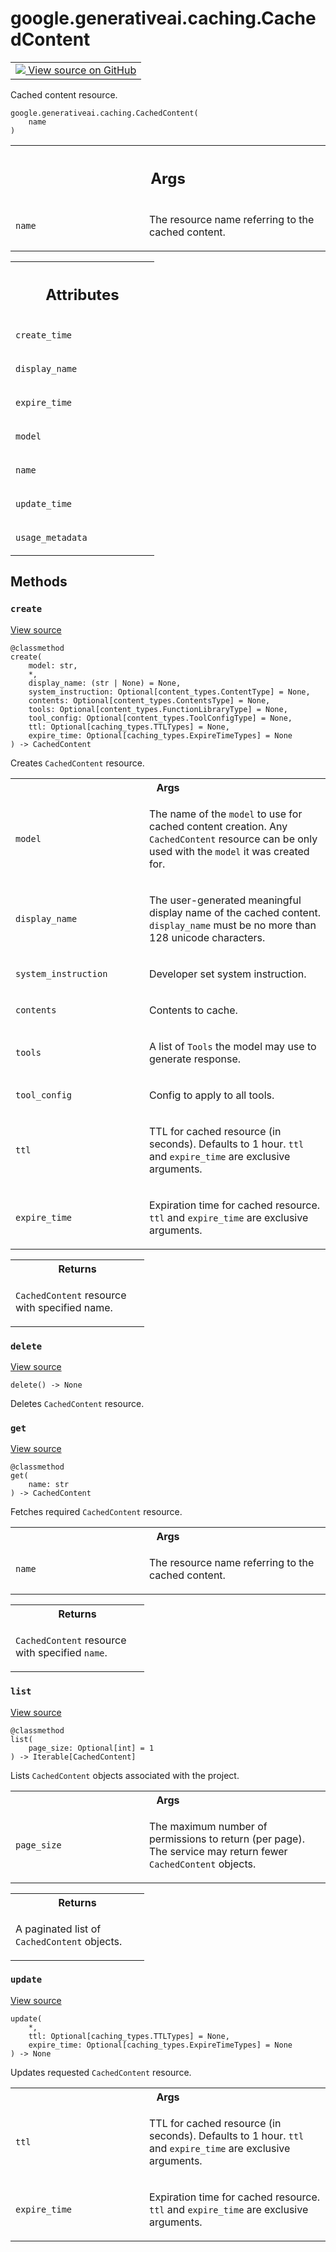 
# google.generativeai.caching.CachedContent

<!-- Insert buttons and diff -->

<table class="tfo-notebook-buttons tfo-api nocontent">
<td>
  <a target="_blank" href="https://github.com/google/generative-ai-python/blob/master/google/generativeai/caching.py#L32-L314">
    <img src="https://www.tensorflow.org/images/GitHub-Mark-32px.png" />
    View source on GitHub
  </a>
</td>
</table>



Cached content resource.

<pre class="devsite-click-to-copy prettyprint lang-py tfo-signature-link">
<code>google.generativeai.caching.CachedContent(
    name
)
</code></pre>



<!-- Placeholder for "Used in" -->


<!-- Tabular view -->
 <table class="responsive fixed orange">
<colgroup><col width="214px"><col></colgroup>
<tr><th colspan="2"><h2 class="add-link">Args</h2></th></tr>

<tr>
<td>

`name`<a id="name"></a>

</td>
<td>

The resource name referring to the cached content.

</td>
</tr>
</table>





<!-- Tabular view -->
 <table class="responsive fixed orange">
<colgroup><col width="214px"><col></colgroup>
<tr><th colspan="2"><h2 class="add-link">Attributes</h2></th></tr>

<tr>
<td>

`create_time`<a id="create_time"></a>

</td>
<td>



</td>
</tr><tr>
<td>

`display_name`<a id="display_name"></a>

</td>
<td>



</td>
</tr><tr>
<td>

`expire_time`<a id="expire_time"></a>

</td>
<td>



</td>
</tr><tr>
<td>

`model`<a id="model"></a>

</td>
<td>



</td>
</tr><tr>
<td>

`name`<a id="name"></a>

</td>
<td>



</td>
</tr><tr>
<td>

`update_time`<a id="update_time"></a>

</td>
<td>



</td>
</tr><tr>
<td>

`usage_metadata`<a id="usage_metadata"></a>

</td>
<td>



</td>
</tr>
</table>



## Methods

<h3 id="create"><code>create</code></h3>

<a target="_blank" class="external" href="https://github.com/google/generative-ai-python/blob/master/google/generativeai/caching.py#L172-L221">View source</a>

<pre class="devsite-click-to-copy prettyprint lang-py tfo-signature-link">
<code>@classmethod</code>
<code>create(
    model: str,
    *,
    display_name: (str | None) = None,
    system_instruction: Optional[content_types.ContentType] = None,
    contents: Optional[content_types.ContentsType] = None,
    tools: Optional[content_types.FunctionLibraryType] = None,
    tool_config: Optional[content_types.ToolConfigType] = None,
    ttl: Optional[caching_types.TTLTypes] = None,
    expire_time: Optional[caching_types.ExpireTimeTypes] = None
) -> CachedContent
</code></pre>

Creates `CachedContent` resource.


<!-- Tabular view -->
 <table class="responsive fixed orange">
<colgroup><col width="214px"><col></colgroup>
<tr><th colspan="2">Args</th></tr>

<tr>
<td>

`model`

</td>
<td>

The name of the `model` to use for cached content creation.
Any `CachedContent` resource can be only used with the
`model` it was created for.

</td>
</tr><tr>
<td>

`display_name`

</td>
<td>

The user-generated meaningful display name
of the cached content. `display_name` must be no
more than 128 unicode characters.

</td>
</tr><tr>
<td>

`system_instruction`

</td>
<td>

Developer set system instruction.

</td>
</tr><tr>
<td>

`contents`

</td>
<td>

Contents to cache.

</td>
</tr><tr>
<td>

`tools`

</td>
<td>

A list of `Tools` the model may use to generate response.

</td>
</tr><tr>
<td>

`tool_config`

</td>
<td>

Config to apply to all tools.

</td>
</tr><tr>
<td>

`ttl`

</td>
<td>

TTL for cached resource (in seconds). Defaults to 1 hour.
`ttl` and `expire_time` are exclusive arguments.

</td>
</tr><tr>
<td>

`expire_time`

</td>
<td>

Expiration time for cached resource.
`ttl` and `expire_time` are exclusive arguments.

</td>
</tr>
</table>



<!-- Tabular view -->
 <table class="responsive fixed orange">
<colgroup><col width="214px"><col></colgroup>
<tr><th colspan="2">Returns</th></tr>
<tr class="alt">
<td colspan="2">

`CachedContent` resource with specified name.

</td>
</tr>

</table>



<h3 id="delete"><code>delete</code></h3>

<a target="_blank" class="external" href="https://github.com/google/generative-ai-python/blob/master/google/generativeai/caching.py#L261-L267">View source</a>

<pre class="devsite-click-to-copy prettyprint lang-py tfo-signature-link">
<code>delete() -> None
</code></pre>

Deletes `CachedContent` resource.


<h3 id="get"><code>get</code></h3>

<a target="_blank" class="external" href="https://github.com/google/generative-ai-python/blob/master/google/generativeai/caching.py#L223-L241">View source</a>

<pre class="devsite-click-to-copy prettyprint lang-py tfo-signature-link">
<code>@classmethod</code>
<code>get(
    name: str
) -> CachedContent
</code></pre>

Fetches required `CachedContent` resource.


<!-- Tabular view -->
 <table class="responsive fixed orange">
<colgroup><col width="214px"><col></colgroup>
<tr><th colspan="2">Args</th></tr>

<tr>
<td>

`name`

</td>
<td>

The resource name referring to the cached content.

</td>
</tr>
</table>



<!-- Tabular view -->
 <table class="responsive fixed orange">
<colgroup><col width="214px"><col></colgroup>
<tr><th colspan="2">Returns</th></tr>
<tr class="alt">
<td colspan="2">

`CachedContent` resource with specified `name`.

</td>
</tr>

</table>



<h3 id="list"><code>list</code></h3>

<a target="_blank" class="external" href="https://github.com/google/generative-ai-python/blob/master/google/generativeai/caching.py#L243-L259">View source</a>

<pre class="devsite-click-to-copy prettyprint lang-py tfo-signature-link">
<code>@classmethod</code>
<code>list(
    page_size: Optional[int] = 1
) -> Iterable[CachedContent]
</code></pre>

Lists `CachedContent` objects associated with the project.


<!-- Tabular view -->
 <table class="responsive fixed orange">
<colgroup><col width="214px"><col></colgroup>
<tr><th colspan="2">Args</th></tr>

<tr>
<td>

`page_size`

</td>
<td>

The maximum number of permissions to return (per page).
The service may return fewer `CachedContent` objects.

</td>
</tr>
</table>



<!-- Tabular view -->
 <table class="responsive fixed orange">
<colgroup><col width="214px"><col></colgroup>
<tr><th colspan="2">Returns</th></tr>
<tr class="alt">
<td colspan="2">

A paginated list of `CachedContent` objects.

</td>
</tr>

</table>



<h3 id="update"><code>update</code></h3>

<a target="_blank" class="external" href="https://github.com/google/generative-ai-python/blob/master/google/generativeai/caching.py#L269-L314">View source</a>

<pre class="devsite-click-to-copy prettyprint lang-py tfo-signature-link">
<code>update(
    *,
    ttl: Optional[caching_types.TTLTypes] = None,
    expire_time: Optional[caching_types.ExpireTimeTypes] = None
) -> None
</code></pre>

Updates requested `CachedContent` resource.


<!-- Tabular view -->
 <table class="responsive fixed orange">
<colgroup><col width="214px"><col></colgroup>
<tr><th colspan="2">Args</th></tr>

<tr>
<td>

`ttl`

</td>
<td>

TTL for cached resource (in seconds). Defaults to 1 hour.
`ttl` and `expire_time` are exclusive arguments.

</td>
</tr><tr>
<td>

`expire_time`

</td>
<td>

Expiration time for cached resource.
`ttl` and `expire_time` are exclusive arguments.

</td>
</tr>
</table>





